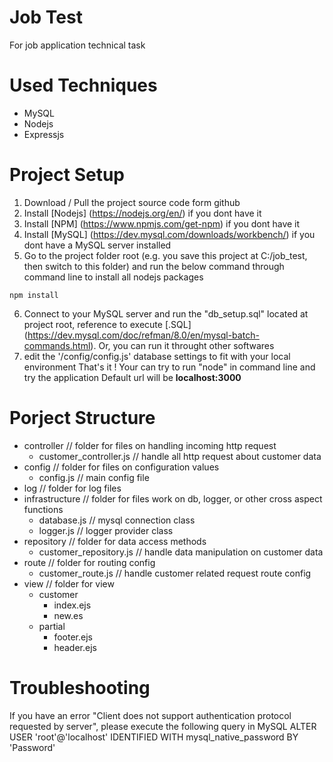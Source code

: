# Job Test
For job application technical task

# Used Techniques
- MySQL
- Nodejs
- Expressjs

# Project Setup
1. Download / Pull the project source code form github
2. Install [Nodejs] (https://nodejs.org/en/) if you dont have it
3. Install [NPM] (https://www.npmjs.com/get-npm) if you dont have it
4. Install [MySQL] (https://dev.mysql.com/downloads/workbench/) if you dont have a MySQL server installed
5. Go to the project folder root (e.g. you save this project at C:/job_test, then switch to this folder) and run the below command through command line to install all nodejs packages 
```
npm install
```
6. Connect to your MySQL server and run the "db_setup.sql" located at project root, reference to execute [.SQL] (https://dev.mysql.com/doc/refman/8.0/en/mysql-batch-commands.html). Or, you can run it throught other softwares
7. edit the '/config/config.js' database settings to fit with your local environment
That's it ! Your can try to run "node" in command line and try the application
Default url will be **localhost:3000**

# Porject Structure
- controller // folder for files on handling incoming http request
  - customer_controller.js // handle all http request about customer data
- config // folder for files on configuration values
  - config.js // main config file
- log // folder for log files
- infrastructure // folder for files work on db, logger, or other cross aspect functions
  - database.js // mysql connection class
  - logger.js // logger provider class
- repository // folder for data access methods
  - customer_repository.js // handle data manipulation on customer data
- route // folder for routing config
  - customer_route.js // handle customer related request route config
- view // folder for view
  - customer
    - index.ejs
    - new.es
  - partial
    - footer.ejs
    - header.ejs
  
# Troubleshooting
If you have an error "Client does not support authentication protocol requested by server", please execute the following query in MySQL
ALTER USER 'root'@'localhost' IDENTIFIED WITH mysql_native_password BY 'Password'
